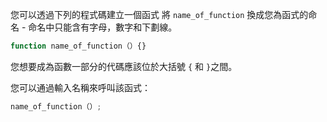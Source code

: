 您可以透過下列的程式碼建立一個函式 將 `name_of_function` 換成您為函式的命名 - 命名中只能含有字母，數字和下劃線。

```javascript
function name_of_function（）{}
```

您想要成為函數一部分的代碼應該位於大括號 `{` 和 `}`之間。

您可以通過輸入名稱來呼叫該函式：

```javascript
name_of_function（）;
```